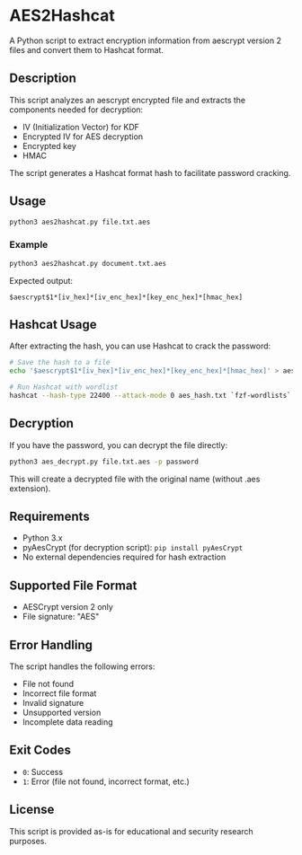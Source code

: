 # AES2Hashcat

A Python script to extract encryption information from aescrypt version 2 files and convert them to Hashcat format.

## Description

This script analyzes an aescrypt encrypted file and extracts the components needed for decryption:
- IV (Initialization Vector) for KDF
- Encrypted IV for AES decryption
- Encrypted key
- HMAC

The script generates a Hashcat format hash to facilitate password cracking.

## Usage

```bash
python3 aes2hashcat.py file.txt.aes
```

### Example

```bash
python3 aes2hashcat.py document.txt.aes
```

Expected output:
```
$aescrypt$1*[iv_hex]*[iv_enc_hex]*[key_enc_hex]*[hmac_hex]
```

## Hashcat Usage

After extracting the hash, you can use Hashcat to crack the password:

```bash
# Save the hash to a file
echo '$aescrypt$1*[iv_hex]*[iv_enc_hex]*[key_enc_hex]*[hmac_hex]' > aes_hash.txt

# Run Hashcat with wordlist
hashcat --hash-type 22400 --attack-mode 0 aes_hash.txt `fzf-wordlists`
```

## Decryption

If you have the password, you can decrypt the file directly:

```bash
python3 aes_decrypt.py file.txt.aes -p password
```

This will create a decrypted file with the original name (without .aes extension).

## Requirements

- Python 3.x
- pyAesCrypt (for decryption script): `pip install pyAesCrypt`
- No external dependencies required for hash extraction

## Supported File Format

- AESCrypt version 2 only
- File signature: "AES"

## Error Handling

The script handles the following errors:
- File not found
- Incorrect file format
- Invalid signature
- Unsupported version
- Incomplete data reading

## Exit Codes

- `0`: Success
- `1`: Error (file not found, incorrect format, etc.)

## License

This script is provided as-is for educational and security research purposes.